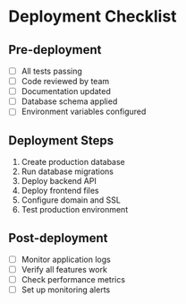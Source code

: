 # Deployment Checklist

## Pre-deployment
- [ ] All tests passing
- [ ] Code reviewed by team
- [ ] Documentation updated
- [ ] Database schema applied
- [ ] Environment variables configured

## Deployment Steps
1. Create production database
2. Run database migrations
3. Deploy backend API
4. Deploy frontend files
5. Configure domain and SSL
6. Test production environment

## Post-deployment
- [ ] Monitor application logs
- [ ] Verify all features work
- [ ] Check performance metrics
- [ ] Set up monitoring alerts